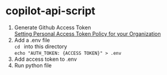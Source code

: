 # copilot-api-script

1. Generate Github Access Token  
    [Setting Personal Access Token Policy for your Organization](https://docs.github.com/en/organizations/managing-programmatic-access-to-your-organization/setting-a-personal-access-token-policy-for-your-organization)  
2. Add a .env file  
    `cd ` into this directory  
    `echo "AUTH_TOKEN: {ACCESS TOKEN}" > .env` 
3. Add access token to .env
4. Run python file
